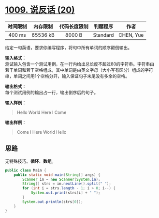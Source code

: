 # [1009. 说反话 (20)][title]

| 时间限制 | 内存限制 | 代码长度限制 | 判题程序 |   作者   |
|:-------:|:-------:|:----------:|:-------:|:-------:|
|  400 ms | 65536 kB|   8000 B   | Standard|CHEN, Yue|

给定一句英语，要求你编写程序，将句中所有单词的顺序颠倒输出。

**输入格式**：  
测试输入包含一个测试用例，在一行内给出总长度不超过80的字符串。字符串由若干单词和若干空格组成，其中单词是由英文字母（大小写有区分）组成的字符串，单词之间用1个空格分开，输入保证句子末尾没有多余的空格。

**输出格式**：  
每个测试用例的输出占一行，输出倒序后的句子。

**输入样例**：
> Hello World Here I Come

**输出样例**：
> Come I Here World Hello

## 思路
无特殊技巧。**循环**、**数组**。
```java
public class Main {
    public static void main(String[] args) {
        Scanner in = new Scanner(System.in);
        String[] strs = in.nextLine().split(" ");
        for (int i = strs.length - 1; i > 0; i--) {
            System.out.print(strs[i] + " ");
        }
        System.out.println(strs[0]);
    }
}
```
[title]: https://www.patest.cn/contests/pat-b-practise/1009